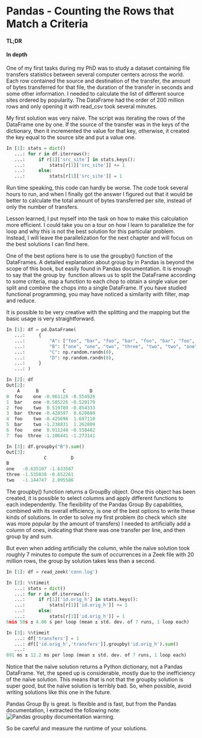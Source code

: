 # Pandas - Counting the Rows that Match a Criteria
#### TL;DR
#### In depth
One of my first tasks during my PhD was to study a dataset containing file transfers statistics between several computer centers across the world. Each row contained the source and destination of the transfer, the amount of bytes transferred for that file, the duration of the transfer in seconds and some other information. I needed to calculate the list of different source sites ordered by popularity. The DataFrame had the order of 200 million rows and only opening it with read_csv took several minutes. 

My first solution was very naïve. The script was iterating the rows of the DataFrame one by one. If the source of the transfer was in the keys of the dictionary, then it incremented the value for that key, otherwise, it created the key equal to the source site and put a value one.

```python
In [1]: stats = dict()
   ...: for r in df.iterrows():
   ...:     if r[1]['src_site'] in stats.keys():
   ...:         stats[r[1]['src_site']] += 1
   ...:     else:
   ...:         stats[r[1]['src_site']] = 1
```

Run time speaking, this code can hardly be worse. The code took several hours to run, and when I finally got the answer I figured out that it would be better to calculate the total amount of bytes transferred per site, instead of only the number of transfers.

Lesson learned, I put myself into the task on how to make this calculation more efficient. I could take you on a tour on how I learn to parallelize the for loop and why this is not the best solution for this particular problem. Instead, I will leave the parallelization for the next chapter and will focus on the best solutions I can find here.

One of the best options here is to use the groupby() function of the DataFrames. A detailed explanation about group by in Pandas is beyond the scope of this book, but easily found in Pandas documentation. It is enough to say that the group by  function allows us to split the DataFrame according to some criteria, map a function to each chop to obtain a single value per split and combine the chops into a single DataFrame. If you have studied functional programming, you may have noticed a similarity with filter, map and reduce. 

It is possible to be very creative with the splitting and the mapping but the basic usage is very straightforward.
```python
In [1]: df = pd.DataFrame(
   ...:     {
   ...:         "A": ["foo", "bar", "foo", "bar", "foo", "bar", "foo", "foo"],
   ...:         "B": ["one", "one", "two", "three", "two", "two", "one", "three"],
   ...:         "C": np.random.randn(8),
   ...:         "D": np.random.randn(8),
   ...:     }
   ...: )

In [2]: df
Out[2]:  
    A      B         C         D
0  foo    one -0.961128 -0.554926
1  bar    one -0.585226 -0.520179
2  foo    two  0.519780 -0.854333
3  bar  three -0.428597  0.620880
4  foo    two -0.425696  1.687110
5  bar    two -1.238831  1.262809
6  foo    one  0.911248 -0.558482
7  foo  three -1.106441 -1.273141

In [3]: df.groupby("B").sum()
Out[3]:  
              C         D
B                         
one   -0.635107 -1.633587
three -1.535038 -0.652261
two   -1.144747  2.095586
```
The groupby() function returns a GroupBy object. Once this object has been created, it is possible to select columns and apply different functions to each independently. The flexibility of the Pandas Group By capabilities, combined with its overall efficiency, is one of the best options to write these kinds of solutions. In order to solve my first problem (to check which site was more popular by the amount of transfers) I needed to artificially add a column of ones, indicating that there was one transfer per line, and then group by and sum. 

But even when adding artificially the column, while the naïve solution took roughly 7 minutes to compute the sum of occurrences in a Zeek file with 20 million rows, the group by solution takes less than a second. 

```python
In [1]: df = read_zeek('conn.log')

In [2]: %%timeit
   ...: stats = dict()
   ...: for r in df.iterrows():
   ...:     if r[1]['id.orig_h'] in stats.keys():
   ...:         stats[r[1]['id.orig_h']] += 1
   ...:     else:
   ...:         stats[r[1]['id.orig_h']] = 1
6min 50s ± 4.06 s per loop (mean ± std. dev. of 7 runs, 1 loop each)

In [3]: %%timeit
   ...: df['transfers'] = 1
   ...: df[['id.orig_h','transfers']].groupby('id.orig_h').sum()
   ...:  
891 ms ± 12.2 ms per loop (mean ± std. dev. of 7 runs, 1 loop each)
```

Notice that the naïve solution returns a Python dictionary, not a Pandas DataFrame. Yet, the speed up is considerable, mostly due to the inefficiency of the naïve solution. This means that is not that the groupby solution is super good, but the naïve solution is terribly bad. So, when possible, avoid writing solutions like this one in the future.

Pandas Group By is great. Is flexible and is fast, but from the Pandas documentation, I extracted the following note:
![Pandas groupby documentation warning.](bc/images/groupby_pandas_doc_warning.png)

So be careful and measure the runtime of your solutions.
